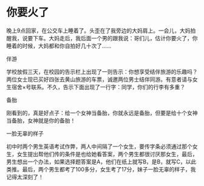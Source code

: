 # 你要火了

晚上9点回家，在公交车上睡着了。头歪在了我旁边的大妈肩上。一会儿，大妈拍醒我，说要下车。大妈走后，我后面一个男的跟我说：哥们儿，估计你要火了，你睡着的时候，大妈都和你自拍好几十次了…… 

伴游 

学校放假三天，在校园的告示栏上出现了一则告示：你想享受结伴旅游的乐趣吗？两位女士现已买好四张去黄山旅游的车票，诚邀两位男士结伴同游。有意者请与女生宿舍×号联系。不久，告示下面出现了一行字：同学，你们的行李有多重？ 

备胎 

刚看到的，真是好点子：给一个女神当备胎，你就永远是备胎，但要是给十个女神当备胎，女神就是你的备胎！ 

一脸无辜的样子 

初中时两个男生英语考试作弊，两人中间隔了一个女生，要传字条必须通过那个女生，女生提出帮他们传的条件是也给她看答案，两个男生都很讨厌那女生，最后，男生想出一个办法，如果选择题答案是A，他们在纸上就写B，是B，就写C，以此类推。最后，两个男生都考了100多分，女生考了17分，妹子一脸无辜的样子，我记得太深刻了！